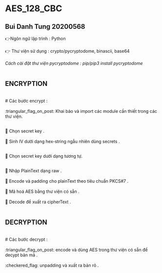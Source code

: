 # AES_128_CBC
## Bui Danh Tung 20200568
:point_right:Ngôn ngữ lập trình : Python <br>
<br>
:point_right: Thư viện sử dụng : crypto/pycryptodome, binascii, base64
<br>
<br>
*Cách cài đặt thư viện pycryptodome : pip/pip3 install pycryptodome*
<br>
<br>
## ENCRYPTION
<br>
# Các bước encrypt :
<br>
<br>
:triangular_flag_on_post: Khai báo và import các module cần thiết trong các thư viện. 
<br>
<br>

:triangular_flag_on_post: Chọn secret key . 
<br>
<br>
:triangular_flag_on_post: Sinh IV dưới dạng hex-string ngẫu nhiên dùng secrets . 
<br>
<br>

:triangular_flag_on_post: Chọn secret key dưới dạng tương tự. 
<br>
<br>

:triangular_flag_on_post: Nhập PlainText dạng raw . 
<br>
<br>
:triangular_flag_on_post: Encode và padding cho plainText theo tiêu chuẩn PKCS#7  .
<br>
<br>
:triangular_flag_on_post: Mã hoá AES bằng thư viện có sẵn .
<br>
<br>
:checkered_flag: Decode để xuất ra cipherText .
<br>
<br>
## DECRYPTION
<br>
# Các bước decrypt :
<br>
<br>
:triangular_flag_on_post: encode và dùng AES trong thư viện có sẵn để decypt bản mã  .
<br>
<br>
:checkered_flag: unpadding và xuất ra bản rõ  .






